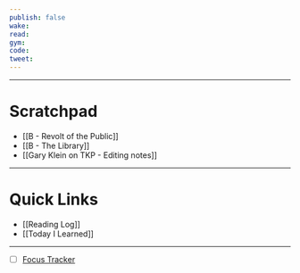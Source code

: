 ```yaml
---
publish: false
wake:
read:
gym:
code:
tweet:
---
```

***
# Scratchpad
- [[B - Revolt of the Public]]
- [[B - The Library]]
- [[Gary Klein on TKP - Editing notes]]


---
# Quick Links
- [[Reading Log]]
- [[Today I Learned]]
***
- [ ] [Focus Tracker](https://docs.google.com/spreadsheets/d/18ZL9CSRxE2z7pTKcaPGe3749GMO9Ov2UjVsRMQqShBk/edit#gid=696776801)